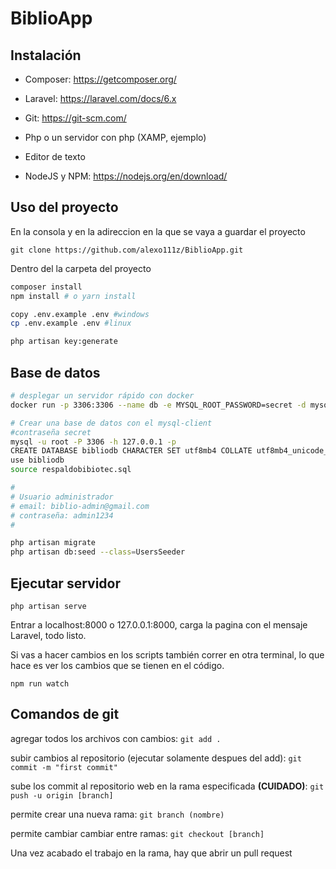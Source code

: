 # BiblioApp


## Instalación

- Composer: https://getcomposer.org/

- Laravel: https://laravel.com/docs/6.x

- Git: https://git-scm.com/

- Php o un servidor con php (XAMP, ejemplo)

- Editor de texto

- NodeJS y NPM: https://nodejs.org/en/download/

## Uso del proyecto

En la consola y en la adireccion en la que se vaya a guardar el proyecto

`git clone https://github.com/alexo111z/BiblioApp.git`

Dentro del la carpeta del proyecto

```bash
composer install
npm install # o yarn install

copy .env.example .env #windows
cp .env.example .env #linux

php artisan key:generate


```

## Base de datos

```bash
# desplegar un servidor rápido con docker
docker run -p 3306:3306 --name db -e MYSQL_ROOT_PASSWORD=secret -d mysql:5.6

# Crear una base de datos con el mysql-client
#contraseña secret
mysql -u root -P 3306 -h 127.0.0.1 -p 
CREATE DATABASE bibliodb CHARACTER SET utf8mb4 COLLATE utf8mb4_unicode_ci;
use bibliodb
source respaldobibiotec.sql

#
# Usuario administrador
# email: biblio-admin@gmail.com
# contraseña: admin1234
#

php artisan migrate
php artisan db:seed --class=UsersSeeder
```

## Ejecutar servidor

`php artisan serve`

Entrar a localhost:8000 o 127.0.0.1:8000, carga la pagina con el mensaje Laravel, todo listo.

Si vas a hacer cambios en los scripts también correr en otra terminal, lo que hace es ver los cambios que se tienen en el código.

`npm run watch`

## Comandos de git


agregar todos los archivos con cambios: `git add .`


subir cambios al repositorio (ejecutar solamente despues del add): `git commit -m "first commit"`

sube los commit al repositorio web en la rama especificada **(CUIDADO)**: `git push -u origin [branch]`

permite crear una nueva rama: `git branch (nombre)`

permite cambiar cambiar entre ramas: `git checkout [branch]`

Una vez acabado el trabajo en la rama, hay que abrir un pull request
